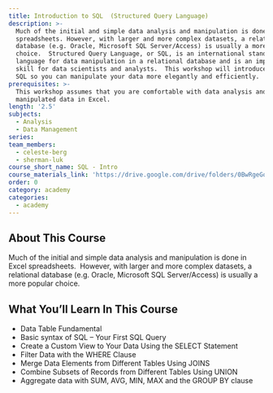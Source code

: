 ```yaml
---
title: Introduction to SQL  (Structured Query Language)
description: >-
  Much of the initial and simple data analysis and manipulation is done in Excel
  spreadsheets. However, with larger and more complex datasets, a relational
  database (e.g. Oracle, Microsoft SQL Server/Access) is usually a more popular
  choice.  Structured Query Language, or SQL, is an international standard
  language for data manipulation in a relational database and is an important
  skill for data scientists and analysts.  This workshop will introduce you to
  SQL so you can manipulate your data more elegantly and efficiently.
prerequisites: >-
  This workshop assumes that you are comfortable with data analysis and has
  manipulated data in Excel.
length: '2.5'
subjects:
  - Analysis
  - Data Management
series:
team_members:
  - celeste-berg
  - sherman-luk
course_short_name: SQL - Intro
course_materials_link: 'https://drive.google.com/drive/folders/0BwRgeGq-b8f9YVFKM0dWQzJKTG8'
order: 0
category: academy
categories:
  - academy
---
```


## About This Course

Much of the initial and simple data analysis and manipulation is done in Excel spreadsheets. &nbsp;However, with larger and more complex datasets, a relational database (e.g. Oracle, Microsoft SQL Server/Access) is usually a more popular choice.

## What You’ll Learn In This Course

* Data Table Fundamental
* Basic syntax of SQL – Your First SQL Query
* Create a Custom View to Your Data Using the SELECT Statement
* Filter Data with the WHERE Clause
* Merge Data Elements from Different Tables Using JOINS
* Combine Subsets of Records from Different Tables Using UNION
* Aggregate data with SUM, AVG, MIN, MAX and the GROUP BY clause